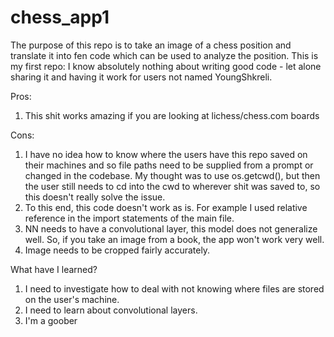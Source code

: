 # chess_app1
The purpose of this repo is to take an image of a chess position and translate it into fen code which can be used to analyze the position.
This is my first repo: I know absolutely nothing about writing good code - let alone sharing it and having it work for users not named YoungShkreli. 

Pros:
1) This shit works amazing if you are looking at lichess/chess.com boards 

Cons:
1) I have no idea how to know where the users have this repo saved on their machines and so file paths need to be supplied from a prompt or changed in the codebase. My 
thought was to use os.getcwd(), but then the user still needs to cd into the cwd to wherever shit was saved to, so this doesn't really solve the issue. 
2) To this end, this code doesn't work as is. For example I used relative reference in the import statements of the main file. 
3) NN needs to have a convolutional layer, this model does not generalize well. So, if you take an image from a book, the app won't work very well. 
4) Image needs to be cropped fairly accurately. 

What have I learned?
1) I need to investigate how to deal with not knowing where files are stored on the user's machine.
2) I need to learn about convolutional layers.
3) I'm a goober
